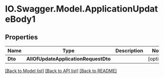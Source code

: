 # IO.Swagger.Model.ApplicationUpdateBody1
## Properties

Name | Type | Description | Notes
------------ | ------------- | ------------- | -------------
**Dto** | **AllOfUpdateApplicationRequestDto** |  | [optional] 

[[Back to Model list]](../README.md#documentation-for-models) [[Back to API list]](../README.md#documentation-for-api-endpoints) [[Back to README]](../README.md)

